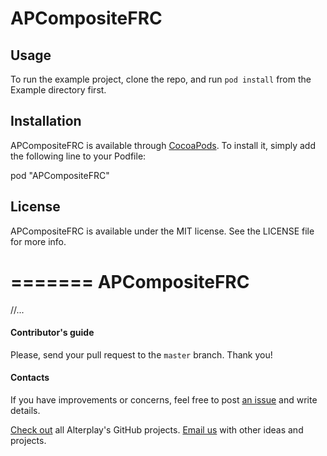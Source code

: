 # APCompositeFRC


## Usage

To run the example project, clone the repo, and run `pod install` from the Example directory first.

## Installation

APCompositeFRC is available through [CocoaPods](http://cocoapods.org). To install
it, simply add the following line to your Podfile:

pod "APCompositeFRC"

## License

APCompositeFRC is available under the MIT license. See the LICENSE file for more info.

=======
APCompositeFRC
==============

//...

#### Contributor's guide
Please, send your pull request to the `master` branch. Thank you!

#### Contacts

If you have improvements or concerns, feel free to post [an issue](https://github.com/deszip/APCompositeFRC/issues) and write details.

[Check out](https://github.com/Alterplay) all Alterplay's GitHub projects.
[Email us](mailto:igor@alterplay.com) with other ideas and projects.

